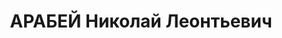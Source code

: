 ---
title: АРАБЕЙ Николай Леонтьевич
description: 'Род. в 1899, Польша, Западная Белоруссия, дер. В. Обрины [Минская губ.,
  Минский уезд, Б. Обрина?], белорус, обр.: высшее, член/канд. в члены ВКП(б) с 1920.
  Проживал: Минск, пл. Парижской коммуны 14, кв. 11. Заведующий, школьный отдел ЦК
  КП(б)Б

  Арестован 27.04.1937. Обв. по ст. 69, 70, 76 УК БССР - участника/с террорист.шпионско-диверс.орг.
  Приговор: ВК ВС СССР, 29.10.1937 – ВМН с конфискацией имущества. Расстрелян 30.10.1937,
  г.Минск.

  Реабилитирован ВК ВС СССР 16.07.1957'
---